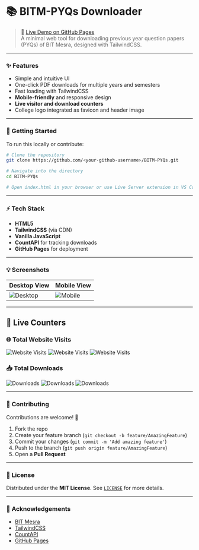 # 📚 **BITM-PYQs Downloader**

> 🔗 [Live Demo on GitHub Pages](https://<your-github-username>.github.io/BITM-PYQs)  
> A minimal web tool for downloading previous year question papers (PYQs) of BIT Mesra, designed with TailwindCSS.  

---

### ✨ **Features**

- Simple and intuitive UI  
- One-click PDF downloads for multiple years and semesters  
- Fast loading with TailwindCSS  
- **Mobile-friendly** and responsive design  
- **Live visitor and download counters**  
-  College logo integrated as favicon and header image  

---

### 🚀 **Getting Started**

To run this locally or contribute:  

```bash
# Clone the repository
git clone https://github.com/<your-github-username>/BITM-PYQs.git

# Navigate into the directory
cd BITM-PYQs

# Open index.html in your browser or use Live Server extension in VS Code
```

---

### ⚡ **Tech Stack**

- **HTML5**  
-  **TailwindCSS** (via CDN)  
- **Vanilla JavaScript**  
- **CountAPI** for tracking downloads  
- **GitHub Pages** for deployment   

---

### 💡 **Screenshots**

| Desktop View                             | Mobile View                            |
| ---------------------------------------- | -------------------------------------- |
| ![Desktop](screenshots/desktop-view.png) | ![Mobile](screenshots/mobile-view.png) |

---

## 🎯 **Live Counters**

### 🌐 Total Website Visits
![Website Visits](https://img.shields.io/badge/Visits-0-blue?style=for-the-badge&logo=github&labelColor=black&link=https://api.countapi.xyz/hit/Mobasheera/BITM-PYQs-visit)
![Website Visits](https://api.countapi.xyz/hit/Mobasheera/BITM-PYQs-visit?style=flat&value=1)
![Website Visits](https://img.shields.io/badge/dynamic/json?color=blue&label=Visits&query=value&url=https://api.countapi.xyz/get/Mobasheera/BITM-PYQs-visit&style=for-the-badge)

### 📥 Total Downloads
![Downloads](https://img.shields.io/badge/Downloads-0-green?style=for-the-badge&logo=github&labelColor=black&link=https://api.countapi.xyz/hit/Mobasheera/BITM-PYQs-download)
![Downloads](https://api.countapi.xyz/hit/Mobasheera/BITM-PYQs-download?style=flat&value=1)
![Downloads](https://img.shields.io/badge/dynamic/json?color=green&label=Downloads&query=value&url=https://api.countapi.xyz/get/Mobasheera/BITM-PYQs-download&style=for-the-badge)

---

### 🤝 **Contributing**

Contributions are welcome! 🚀  

1. Fork the repo  
2. Create your feature branch (`git checkout -b feature/AmazingFeature`)  
3. Commit your changes (`git commit -m 'Add amazing feature'`)  
4. Push to the branch (`git push origin feature/AmazingFeature`)  
5. Open a **Pull Request**  

---

### 📜 **License**

Distributed under the **MIT License**. See [`LICENSE`](LICENSE) for more details.

---

### 🙌 **Acknowledgements**

- [BIT Mesra](https://www.bitmesra.ac.in/)  
- [TailwindCSS](https://tailwindcss.com/)  
- [CountAPI](https://countapi.xyz/)  
- [GitHub Pages](https://pages.github.com/)
